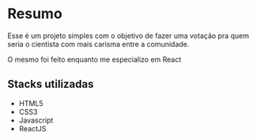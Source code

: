 <h1>Resumo</h1>
<p>Esse é um projeto simples com o objetivo de fazer uma votação pra quem seria o cientista com mais carisma entre a comunidade.</p>
<p>O mesmo foi feito enquanto me especializo em React</p>

<h2>Stacks utilizadas</h2>
<ul>
  <li>HTML5</li>
  <li>CSS3</li>
  <li>Javascript</li>
  <li>ReactJS</li>
</ul>
